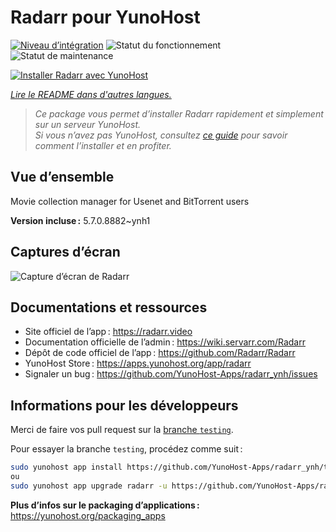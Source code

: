 <!--
Nota bene : ce README est automatiquement généré par <https://github.com/YunoHost/apps/tree/master/tools/readme_generator>
Il NE doit PAS être modifié à la main.
-->

# Radarr pour YunoHost

[![Niveau d’intégration](https://dash.yunohost.org/integration/radarr.svg)](https://ci-apps.yunohost.org/ci/apps/radarr/) ![Statut du fonctionnement](https://ci-apps.yunohost.org/ci/badges/radarr.status.svg) ![Statut de maintenance](https://ci-apps.yunohost.org/ci/badges/radarr.maintain.svg)

[![Installer Radarr avec YunoHost](https://install-app.yunohost.org/install-with-yunohost.svg)](https://install-app.yunohost.org/?app=radarr)

*[Lire le README dans d'autres langues.](./ALL_README.md)*

> *Ce package vous permet d’installer Radarr rapidement et simplement sur un serveur YunoHost.*  
> *Si vous n’avez pas YunoHost, consultez [ce guide](https://yunohost.org/install) pour savoir comment l’installer et en profiter.*

## Vue d’ensemble

Movie collection manager for Usenet and BitTorrent users

**Version incluse :** 5.7.0.8882~ynh1

## Captures d’écran

![Capture d’écran de Radarr](./doc/screenshots/screenshot.jpg)

## Documentations et ressources

- Site officiel de l’app : <https://radarr.video>
- Documentation officielle de l’admin : <https://wiki.servarr.com/Radarr>
- Dépôt de code officiel de l’app : <https://github.com/Radarr/Radarr>
- YunoHost Store : <https://apps.yunohost.org/app/radarr>
- Signaler un bug : <https://github.com/YunoHost-Apps/radarr_ynh/issues>

## Informations pour les développeurs

Merci de faire vos pull request sur la [branche `testing`](https://github.com/YunoHost-Apps/radarr_ynh/tree/testing).

Pour essayer la branche `testing`, procédez comme suit :

```bash
sudo yunohost app install https://github.com/YunoHost-Apps/radarr_ynh/tree/testing --debug
ou
sudo yunohost app upgrade radarr -u https://github.com/YunoHost-Apps/radarr_ynh/tree/testing --debug
```

**Plus d’infos sur le packaging d’applications :** <https://yunohost.org/packaging_apps>
